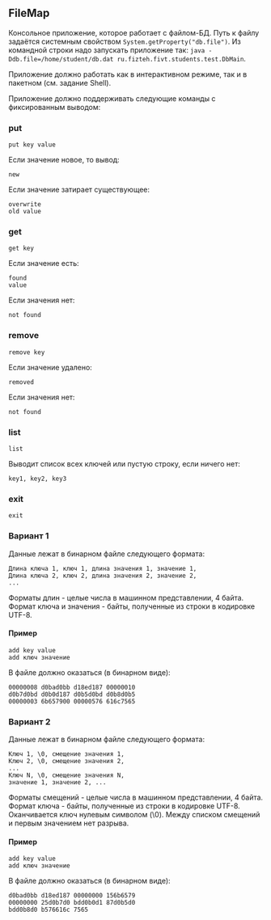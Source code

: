 ## FileMap

Консольное приложение, которое работает с файлом-БД. Путь к файлу задаётся системным свойством ```System.getProperty("db.file")```. Из командной строки надо запускать приложение так: ```java -Ddb.file=/home/student/db.dat ru.fizteh.fivt.students.test.DbMain```.

Приложение должно работать как в интерактивном режиме, так и в пакетном (см. задание Shell).

Приложение должно поддерживать следующие команды с фиксированным выводом:

### put
```
put key value
```

Если значение новое, то вывод:
```
new
```

Если значение затирает существующее:
```
overwrite
old value
```

### get
```
get key
```

Если значение есть:
```
found
value
```

Если значения нет:
```
not found
```

### remove
```
remove key
```

Если значение удалено:
```
removed
```

Если значения нет:
```
not found
```

### list
```
list
```

Выводит список всех ключей или пустую строку, если ничего нет:
```
key1, key2, kеy3
```

### exit
```
exit
```

### Вариант 1
Данные лежат в бинарном файле следующего формата:
```
Длина ключа 1, ключ 1, длина значения 1, значение 1,
Длина ключа 2, ключ 2, длина значения 2, значение 2,
...
```

Форматы длин - целые числа в машинном представлении, 4 байта.
Формат ключа и значения - байты, полученные из строки в кодировке UTF-8.

#### Пример
```
add key value
add ключ значение
```

В файле должно оказаться (в бинарном виде):
```
00000008 d0bad0bb d18ed187 00000010
d0b7d0bd d0b0d187 d0b5d0bd d0b8d0b5
00000003 6b657900 00000576 616c7565
```

### Вариант 2
Данные лежат в бинарном файле следующего формата:
```
Ключ 1, \0, смещение значения 1,
Ключ 2, \0, смещение значения 2,
...
Ключ N, \0, смещение значения N,
значение 1, значение 2, ...
```

Форматы смещений - целые числа в машинном представлении, 4 байта.
Формат ключа - байты, полученные из строки в кодировке UTF-8. Оканчивается ключ нулевым символом (\0).
Между списком смещений и первым значением нет разрыва.

#### Пример
```
add key value
add ключ значение
```

В файле должно оказаться (в бинарном виде):
```
d0bad0bb d18ed187 00000000 156b6579
00000000 25d0b7d0 bdd0b0d1 87d0b5d0
bdd0b8d0 b576616c 7565
```
